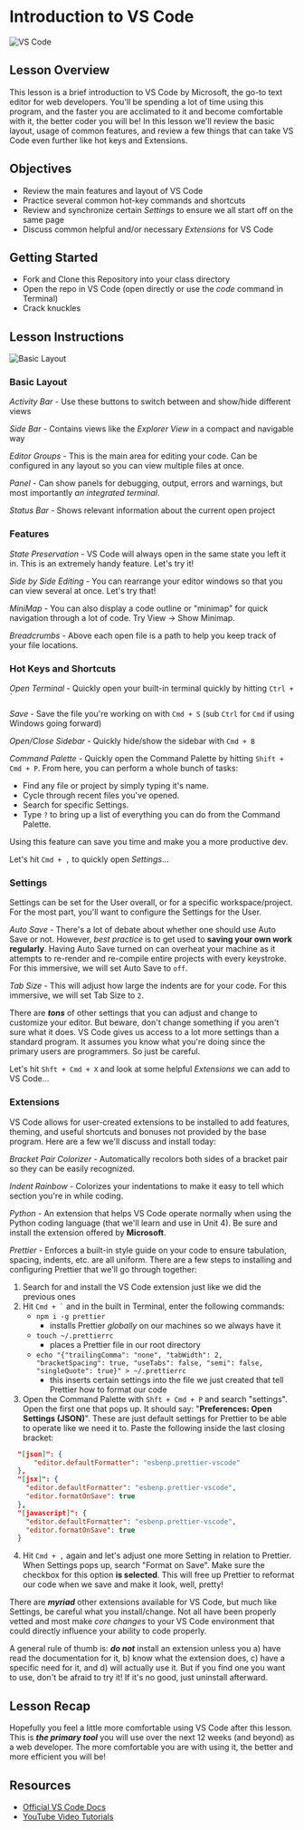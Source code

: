 # Introduction to VS Code


![VS Code](https://cdn-images-1.medium.com/max/1600/1*4pcAVkaZOTLrcUV9dio3oA.png)


## Lesson Overview
This lesson is a brief introduction to VS Code by Microsoft, the go-to text editor for web developers.  You'll be spending a lot of time using this program, and the faster you are acclimated to it and become comfortable with it, the better coder you will be!  In this lesson we'll review the basic layout, usage of common features, and review a few things that can take VS Code even further like hot keys and Extensions.

## Objectives
  - Review the main features and layout of VS Code
  - Practice several common hot-key commands and shortcuts
  - Review and synchronize certain *Settings* to ensure we all start off on the same page
  - Discuss common helpful and/or necessary *Extensions* for VS Code

## Getting Started
  - Fork and Clone this Repository into your class directory
  - Open the repo in VS Code (open directly or use the *code* command in Terminal)
  - Crack knuckles

## Lesson Instructions

![Basic Layout](https://code.visualstudio.com/assets/docs/getstarted/userinterface/hero.png)
### Basic Layout

*Activity Bar* - Use these buttons to switch between and show/hide different views

*Side Bar* - Contains views like the *Explorer View* in a compact and navigable way

*Editor Groups* - This is the main area for editing your code. Can be configured in any layout so you can view multiple files at once.

*Panel* - Can show panels for debugging, output, errors and warnings, but most importantly *an integrated terminal*.

*Status Bar* - Shows relevant information about the current open project

### Features

*State Preservation* - VS Code will always open in the same state you left it in.  This is an extremely handy feature. Let's try it!

*Side by Side Editing* - You can rearrange your editor windows so that you can view several at once. Let's try that!

*MiniMap* - You can also display a code outline or "minimap" for quick navigation through a lot of code. Try View -> Show Minimap.

*Breadcrumbs* - Above each open file is a path to help you keep track of your file locations.
  
### Hot Keys and Shortcuts

*Open Terminal* - Quickly open your built-in terminal quickly by hitting `` Ctrl + ` ``

*Save* - Save the file you're working on with ` Cmd + S ` (sub ` Ctrl ` for ` Cmd ` if using Windows going forward)

*Open/Close Sidebar* - Quickly hide/show the sidebar with ` Cmd + B `

*Command Palette* - Quickly open the Command Palette by hitting ` Shift + Cmd + P `. From here, you can perform a whole bunch of tasks:
- Find any file or project by simply typing it's name.
- Cycle through recent files you've opened.
- Search for specific Settings.
- Type ` ? ` to bring up a list of everything you can do from the Command Palette.

Using this feature can save you time and make you a more productive dev.

Let's hit ` Cmd + , ` to quickly open *Settings*...

### Settings
Settings can be set for the User overall, or for a specific workspace/project.  For the most part, you'll want to configure the Settings for the User.

*Auto Save* - There's a lot of debate about whether one should use Auto Save or not.  However, *best practice* is to get used to **saving your own work regularly**.  Having Auto Save turned on can overheat your machine as it attempts to re-render and re-compile entire projects with every keystroke.  For this immersive, we will set Auto Save to ` off `.

*Tab Size* - This will adjust how large the indents are for your code.  For this immersive, we will set Tab Size to ` 2 `.

There are ***tons*** of other settings that you can adjust and change to customize your editor. But beware, don't change something if you aren't sure what it does. VS Code gives us access to a lot more settings than a standard program. It assumes you know what you're doing since the primary users are programmers. So just be careful.

Let's hit ` Shft + Cmd + X ` and look at some helpful *Extensions* we can add to VS Code...
### Extensions

VS Code allows for user-created extensions to be installed to add features, theming, and useful shortcuts and bonuses not provided by the base program.  Here are a few we'll discuss and install today:

*Bracket Pair Colorizer* - Automatically recolors both sides of a bracket pair so they can be easily recognized.

*Indent Rainbow* - Colorizes your indentations to make it easy to tell which section you're in while coding.

*Python* - An extension that helps VS Code operate normally when using the Python coding language (that we'll learn and use in Unit 4). Be sure and install the extension offered by **Microsoft**.

*Prettier* - Enforces a built-in style guide on your code to ensure tabulation, spacing, indents, etc. are all uniform.  There are a few steps to installing and configuring Prettier that we'll go through together:
1. Search for and install the VS Code extension just like we did the previous ones
2. Hit `` Cmd + ` `` and in the built in Terminal, enter the following commands:
   - ` npm i -g prettier `
     - installs Prettier *globally* on our machines so we always have it
   - ` touch ~/.prettierrc `
     - places a Prettier file in our root directory
   - ` echo "{"trailingComma": "none", "tabWidth": 2, "bracketSpacing": true, "useTabs": false, "semi": false, "singleQuote": true}" > ~/.prettierrc `
     - this inserts certain settings into the file we just created that tell Prettier how to format our code
3. Open the Command Palette with ` Shft + Cmd + P ` and search "settings".  Open the first one that pops up. It should say: "**Preferences: Open Settings (JSON)**". These are just default settings for Prettier to be able to operate like we need it to. Paste the following inside the last closing bracket:
```json
  "[json]": {
      "editor.defaultFormatter": "esbenp.prettier-vscode"
  },
  "[jsx]": {
    "editor.defaultFormatter": "esbenp.prettier-vscode",
    "editor.formatOnSave": true
  },
  "[javascript]": {
    "editor.defaultFormatter": "esbenp.prettier-vscode",
    "editor.formatOnSave": true
  }
```

4. Hit ` Cmd + , ` again and let's adjust one more Setting in relation to Prettier. When Settings pops up, search "Format on Save".  Make sure the checkbox for this option **is selected**.  This will free up Prettier to reformat our code when we save and make it look, well, pretty!

There are ***myriad*** other extensions available for VS Code, but much like Settings, be careful what you install/change. Not all have been properly vetted and most make *core changes* to your VS Code environment that could directly influence your ability to code properly.

A general rule of thumb is: ***do not*** install an extension unless you a) have read the documentation for it, b) know what the extension does, c) have a specific need for it, and d) will actually use it.  But if you find one you want to use, don't be afraid to try it! If it's no good, just uninstall afterward.

## Lesson Recap
  Hopefully you feel a little more comfortable using VS Code after this lesson.  This is ***the primary tool*** you will use over the next 12 weeks (and beyond) as a web developer.  The more comfortable you are with using it, the better and more efficient you will be!
  
## Resources
 - [Official VS Code Docs](https://code.visualstudio.com/docs)
 - [YouTube Video Tutorials](https://www.youtube.com/watch?v=4q1tD39Mk_A&list=PLLnpHn493BHHkdpK8E37x_d5cOZBr4GlL&ab_channel=LevelUpTuts)
